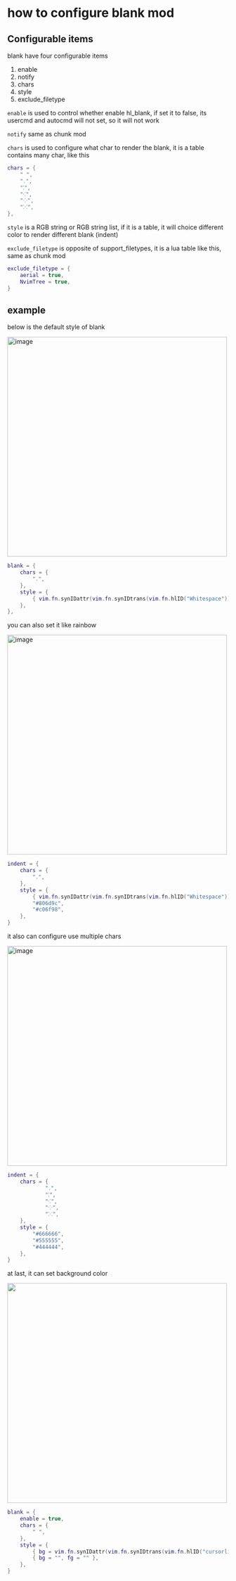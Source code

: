 # how to configure blank mod

## Configurable items

blank have four configurable items

1. enable
2. notify
3. chars
4. style
5. exclude_filetype

`enable` is used to control whether enable hl_blank, if set it to false, its usercmd and autocmd will not set, so it will not work

`notify` same as chunk mod

`chars` is used to configure what char to render the blank, it is a table contains many char, like this

```lua
chars = {
    " ",
    "․",
    "⁚",
    "⁖",
    "⁘",
    "⁙",
},
```

`style` is a RGB string or RGB string list, if it is a table, it will choice different color to render different blank (indent)

`exclude_filetype` is opposite of support_filetypes, it is a lua table like this, same as chunk mod

```lua
exclude_filetype = {
    aerial = true,
    NvimTree = true,
}
```

## example

below is the default style of blank

<img width="500" alt="image" src="https://raw.githubusercontent.com/shellRaining/img/main/2303/12_hlblank_default.png">

```lua
blank = {
    chars = {
        "․",
    },
    style = {
        { vim.fn.synIDattr(vim.fn.synIDtrans(vim.fn.hlID("Whitespace")), "fg", "gui"), "" },
    },
},
```

you can also set it like rainbow

<img width="500" alt="image" src="https://raw.githubusercontent.com/shellRaining/img/main/2303/07_hlchunk7.png">

```lua
indent = {
    chars = {
        "․",
    },
    style = {
        { vim.fn.synIDattr(vim.fn.synIDtrans(vim.fn.hlID("Whitespace")), "fg", "gui"), "" },
        "#806d9c",
        "#c06f98",
    },
}
```

it also can configure use multiple chars

<img width="500" alt="image" src="https://raw.githubusercontent.com/shellRaining/img/main/2303/08_hlblank1.png">

```lua
indent = {
    chars = {
            "․",
            "⁚",
            "⁖",
            "⁘",
            "⁙",
    },
    style = {
        "#666666",
        "#555555",
        "#444444",
    },
}
```

at last, it can set background color

<img width='500' src='https://raw.githubusercontent.com/shellRaining/img/main/2303/11_hlblank2.png'>

```lua
blank = {
    enable = true,
    chars = {
        " ",
    },
    style = {
        { bg = vim.fn.synIDattr(vim.fn.synIDtrans(vim.fn.hlID("cursorline")), "bg", "gui") },
        { bg = "", fg = "" },
    },
}
```
